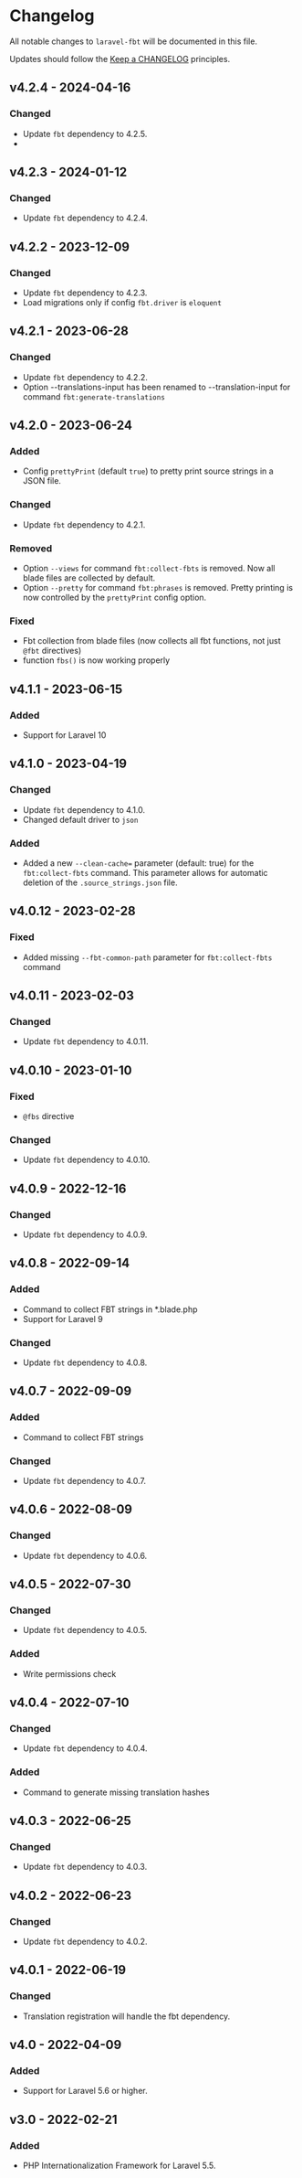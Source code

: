 # Changelog

All notable changes to `laravel-fbt` will be documented in this file.

Updates should follow the [Keep a CHANGELOG](http://keepachangelog.com/) principles.

## v4.2.4 - 2024-04-16
### Changed
- Update `fbt` dependency to 4.2.5.
- 
## v4.2.3 - 2024-01-12
### Changed
- Update `fbt` dependency to 4.2.4.

## v4.2.2 - 2023-12-09
### Changed
- Update `fbt` dependency to 4.2.3.
- Load migrations only if config `fbt.driver` is `eloquent`

## v4.2.1 - 2023-06-28
### Changed
- Update `fbt` dependency to 4.2.2.
- Option --translations-input has been renamed to --translation-input for command `fbt:generate-translations`

## v4.2.0 - 2023-06-24
### Added
- Config `prettyPrint` (default `true`) to pretty print source strings in a JSON file.

### Changed
- Update `fbt` dependency to 4.2.1.

### Removed
- Option `--views` for command `fbt:collect-fbts` is removed. Now all blade files are collected by default.
- Option `--pretty` for command `fbt:phrases` is removed. Pretty printing is now controlled by the `prettyPrint` config option.

### Fixed
- Fbt collection from blade files (now collects all fbt functions, not just `@fbt` directives)
- function `fbs()` is now working properly

## v4.1.1 - 2023-06-15
### Added
- Support for Laravel 10

## v4.1.0 - 2023-04-19
### Changed
- Update `fbt` dependency to 4.1.0.
- Changed default driver to `json`

### Added
- Added a new `--clean-cache=` parameter (default: true) for the `fbt:collect-fbts` command. This parameter allows for automatic deletion of the `.source_strings.json` file.
## v4.0.12 - 2023-02-28

### Fixed
- Added missing `--fbt-common-path` parameter for `fbt:collect-fbts` command

## v4.0.11 - 2023-02-03

### Changed
- Update `fbt` dependency to 4.0.11.

## v4.0.10 - 2023-01-10

### Fixed
- `@fbs` directive

### Changed
- Update `fbt` dependency to 4.0.10.

## v4.0.9 - 2022-12-16

### Changed
- Update `fbt` dependency to 4.0.9.

## v4.0.8 - 2022-09-14

### Added
- Command to collect FBT strings in \*.blade.php
- Support for Laravel 9

### Changed
- Update `fbt` dependency to 4.0.8.

## v4.0.7 - 2022-09-09

### Added
- Command to collect FBT strings

### Changed
- Update `fbt` dependency to 4.0.7.

## v4.0.6 - 2022-08-09

### Changed
- Update `fbt` dependency to 4.0.6.

## v4.0.5 - 2022-07-30

### Changed
- Update `fbt` dependency to 4.0.5.

### Added
- Write permissions check

## v4.0.4 - 2022-07-10

### Changed
- Update `fbt` dependency to 4.0.4.

### Added
- Command to generate missing translation hashes

## v4.0.3 - 2022-06-25

### Changed
- Update `fbt` dependency to 4.0.3.

## v4.0.2 - 2022-06-23

### Changed
- Update `fbt` dependency to 4.0.2.

## v4.0.1 - 2022-06-19

### Changed
- Translation registration will handle the fbt dependency.

## v4.0 - 2022-04-09

### Added
- Support for Laravel 5.6 or higher.

## v3.0 - 2022-02-21

### Added
- PHP Internationalization Framework for Laravel 5.5.
